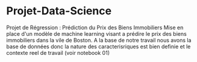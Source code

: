 # Projet-Data-Science
Projet de Régression : Prédiction du Prix des Biens Immobiliers
Mise en place d'un modèle de machine learning visant a prédire le prix des biens immobiliers dans la vile de Boston. A la base de notre travail nous avons la base de données donc la nature des caracterisriques est bien definie et le contexte reel de travail (voir notebook 01)
